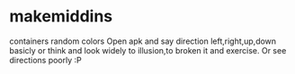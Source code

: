 # makemiddins
containers random colors
Open apk and say direction left,right,up,down basicly or think and look widely to illusion,to broken it and exercise.
Or see directions poorly :P
